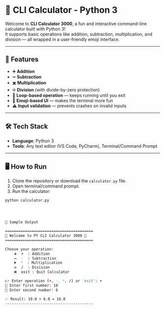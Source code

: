 # 🧮 CLI Calculator - Python 3

Welcome to **CLI Calculator 3000**, a fun and interactive command-line calculator built with Python 3!  
It supports basic operations like addition, subtraction, multiplication, and division — all wrapped in a user-friendly emoji interface.

---

## 🚀 Features

- ➕ **Addition**
- ➖ **Subtraction**
- ✖️ **Multiplication**
- ➗ **Division** (with divide-by-zero protection)
- 🔁 **Loop-based operation** — keeps running until you exit
- 🎨 **Emoji-based UI** — makes the terminal more fun
- ⚠️ **Input validation** — prevents crashes on invalid inputs

---

## 🛠️ Tech Stack

- **Language**: Python 3  
- **Tools**: Any text editor (VS Code, PyCharm), Terminal/Command Prompt

---

## 🖥️ How to Run

1. Clone the repository or download the `calculator.py` file.
2. Open terminal/command prompt.
3. Run the calculator:

```bash
python calculator.py




📸 Sample Output

========================================
🧮 Welcome to PY CLI Calculator 3000 🧮
========================================

Choose your operation:
    ➕  +  : Addition
    ➖  -  : Subtraction
    ✖️  *  : Multiplication
    ➗  /  : Division
    ❌  exit : Quit Calculator

👉 Enter operation (+, -, *, /) or 'exit': +
🔢 Enter first number: 10
🔢 Enter second number: 6

✅ Result: 10.0 + 6.0 = 16.0
----------------------------------------